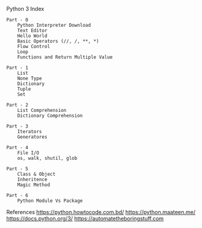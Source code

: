 Python 3 Index

    Part - 0
        Python Interpreter Download
        Text Editor
        Hello World
        Basic Operators (//, /, **, *)
        Flow Control
        Loop
        Functions and Return Multiple Value
        
    Part - 1
        List
        None Type
        Dictionary
        Tuple
        Set
        
    Part - 2
        List Comprehension
        Dictionary Comprehension
        
    Part - 3
        Iterators
        Generatores
        
    Part - 4
        File I/O
        os, walk, shutil, glob
        
    Part - 5
        Class & Object
        Inheritence
        Magic Method
        
    Part - 6
        Python Module Vs Package

References
    https://python.howtocode.com.bd/
    https://python.maateen.me/
    https://docs.python.org/3/
    https://automatetheboringstuff.com
